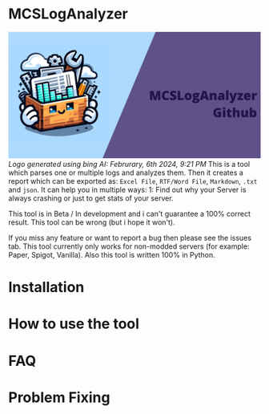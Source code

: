 # MCSLogAnalyzer
![Logo (Github Card)](https://github.com/TRC-Loop/MCSLogAnalyzer/blob/b403fc2a2c5dda3db03d8a7002155d229be52c95/static/GithubCard.png)
*Logo generated using bing AI: Februrary, 6th 2024, 9:21 PM*
This is a tool which parses one or multiple logs and analyzes them. Then it creates a report which can be exported as: `Excel File`, `RTF/Word File`, `Markdown`, `.txt` and `json`.
It can help you in multiple ways: 1: Find out why your Server is always crashing or just to get stats of your server.  

This tool is in Beta / In development and i can't guarantee a 100% correct result. This tool can be wrong (but i hope it won't).

If you miss any feature or want to report a bug then please see the issues tab. This tool currently only works for non-modded servers (for example: Paper, Spigot, Vanilla). Also this tool is written 100% in Python.

# Installation

# How to use the tool

# FAQ

# Problem Fixing
